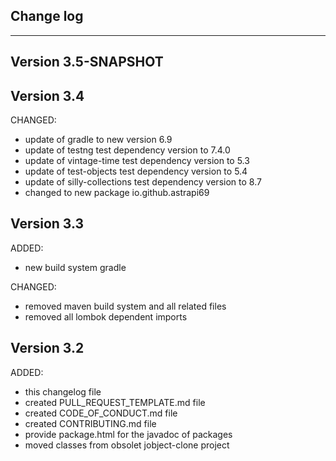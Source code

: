 ## Change log
----------------------

Version 3.5-SNAPSHOT
-------------

Version 3.4
-------------

CHANGED:

- update of gradle to new version 6.9
- update of testng test dependency version to 7.4.0
- update of vintage-time test dependency version to 5.3
- update of test-objects test dependency version to 5.4
- update of silly-collections test dependency version to 8.7
- changed to new package io.github.astrapi69

Version 3.3
-------------

ADDED:

- new build system gradle

CHANGED:

- removed maven build system and all related files
- removed all lombok dependent imports

Version 3.2
-------------

ADDED:

- this changelog file
- created PULL_REQUEST_TEMPLATE.md file
- created CODE_OF_CONDUCT.md file
- created CONTRIBUTING.md file
- provide package.html for the javadoc of packages
- moved classes from obsolet jobject-clone project


